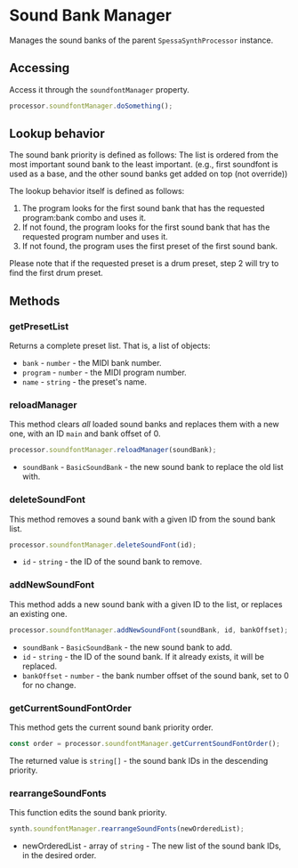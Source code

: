 # Sound Bank Manager
Manages the sound banks of the parent `SpessaSynthProcessor` instance.

## Accessing
Access it through the `soundfontManager` property.
```ts
processor.soundfontManager.doSomething();
```

## Lookup behavior
The sound bank priority is defined as follows:
The list is ordered from the most important sound bank to the least important.
(e.g., first soundfont is used as a base, and the other sound banks get added on top (not override))

The lookup behavior itself is defined as follows:
1. The program looks for the first sound bank that has the requested program:bank combo and uses it.
2. If not found, the program looks for the first sound bank that has the requested program number and uses it.
3. If not found, the program uses the first preset of the first sound bank.

Please note that if the requested preset is a drum preset, step 2 will try to find the first drum preset.

## Methods
### getPresetList
Returns a complete preset list.
That is, a list of objects:
- `bank` - `number` - the MIDI bank number.
- `program` - `number` - the MIDI program number.
- `name` - `string` - the preset's name.

### reloadManager
This method clears _all_ loaded sound banks and replaces them with a new one, 
with an ID `main` and bank offset of 0.

```ts
processor.soundfontManager.reloadManager(soundBank);
```
- `soundBank` - `BasicSoundBank` - the new sound bank to replace the old list with.

### deleteSoundFont
This method removes a sound bank with a given ID from the sound bank list.

```ts
processor.soundfontManager.deleteSoundFont(id);
```
- `id` - `string` - the ID of the sound bank to remove.

### addNewSoundFont
This method adds a new sound bank with a given ID to the list,
or replaces an existing one.

```ts
processor.soundfontManager.addNewSoundFont(soundBank, id, bankOffset);
```
- `soundBank` - `BasicSoundBank` - the new sound bank to add.
- `id` - `string` - the ID of the sound bank. If it already exists, it will be replaced.
- `bankOffset` - `number` - the bank number offset of the sound bank, set to 0 for no change.

### getCurrentSoundFontOrder
This method gets the current sound bank priority order.

```ts
const order = processor.soundfontManager.getCurrentSoundFontOrder();
```
The returned value is `string[]` - the sound bank IDs in the descending priority.

### rearrangeSoundFonts
This function edits the sound bank priority.

```ts
synth.soundfontManager.rearrangeSoundFonts(newOrderedList);
```

- newOrderedList - array of `string` - The new list of the sound bank IDs, in the desired order.